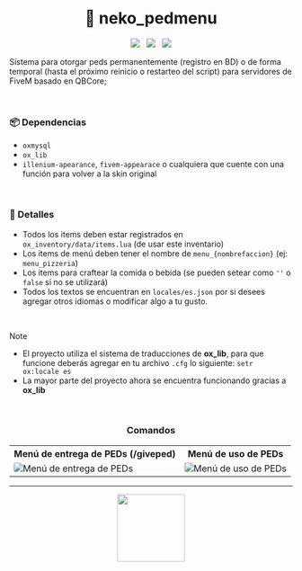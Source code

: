 <h1 align="center">👙 neko_pedmenu</h1>

<p align="center">
  <img src="https://img.shields.io/github/repo-size/imkuroneko/neko_pedmenu?style=flat"/> &nbsp;
  <img src="https://img.shields.io/github/languages/top/imkuroneko/neko_pedmenu?style=flat"/> &nbsp;
  <img src="https://img.shields.io/github/last-commit/imkuroneko/neko_pedmenu?color=pink&style=flat"/>
</p>

Sistema para otorgar peds permanentemente (registro en BD) o de forma temporal (hasta el próximo reinicio o restarteo del script) para servidores de FiveM basado en QBCore;


<br>

### 📦 Dependencias
- `oxmysql`
- `ox_lib`
- `illenium-apearance`, `fivem-appearace` o cualquiera que cuente con una función para volver a la skin original

<br>

### 🦄 Detalles
- Todos los items deben estar registrados en `ox_inventory/data/items.lua` (de usar este inventario)
- Los items de menú deben tener el nombre de `menu_{nombrefaccion}` (ej: `menu_pizzeria`)
- Los items para craftear la comida o bebida (se pueden setear como `''` o `false` si no se utilizará)
- Todos los textos se encuentran en `locales/es.json` por si desees agregar otros idiomas o modificar algo a tu gusto.

<br>

> [!NOTE]
> - El proyecto utiliza el sistema de traducciones de **ox_lib**, para que funcione deberás agregar en tu archivo `.cfg` lo siguiente: `setr ox:locale es`
> - La mayor parte del proyecto ahora se encuentra funcionando gracias a **ox_lib**

<br>

<h3 align="center">Comandos</h3>
<table>
    <tr> <th> Menú de entrega de PEDs (/giveped) </th> <th> Menú de uso de PEDs </th> </tr>
    <tr>
        <td> <img src="https://github.com/imkuroneko/neko_pedmenu/assets/20273059/5500956e-ca83-4cc0-a446-328941d170ee" alt="Menú de entrega de PEDs"/> </td>
        <td> <img src="https://github.com/imkuroneko/neko_pedmenu/assets/20273059/853518e9-27ea-4a39-830d-7f809e5ce183" alt="Menú de uso de PEDs"/> </td>
    </tr>
</table>

-----

<p align="center">
  <a href="https://kuroneko.im" target="_blank">
    <img src="https://kuroneko.im/web/assets/images/profile.png" width="120">
  </a>
</p>
